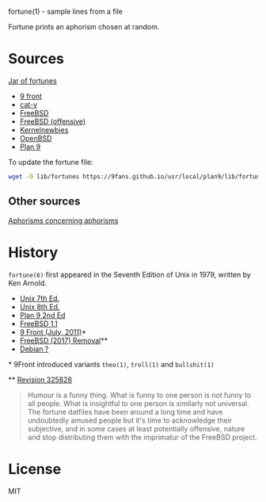 fortune(1) - sample lines from a file

Fortune prints an aphorism chosen at random.

# Sources
[Jar of fortunes](http://fortunes.cat-v.org/cat-v/)

- [9 front](http://fortunes.cat-v.org/9front/)
- [cat-v](http://fortunes.cat-v.org/cat-v/)
- [FreeBSD](http://fortunes.cat-v.org/freebsd/)
- [FreeBSD (offensive)](http://fortunes.cat-v.org/freebsd/offensive)
- [Kernelnewbies](http://fortunes.cat-v.org/kernelnewbies/)
- [OpenBSD](http://fortunes.cat-v.org/openbsd/)
- [Plan 9](http://fortunes.cat-v.org/plan_9/)

To update the fortune file:

```sh
wget -O lib/fortunes https://9fans.github.io/usr/local/plan9/lib/fortunes
```

## Other sources
[Aphorisms concerning aphorisms](https://en.wikiquote.org/wiki/Aphorisms)

# History
`fortune(6)` first appeared in the Seventh Edition of Unix in 1979,
written by Ken Arnold.

- [Unix 7th Ed.](http://man.cat-v.org/unix_7th/6/ching)
- [Unix 8th Ed.](http://man.cat-v.org/unix_8th/6/fortune)
- [Plan 9 2nd Ed](http://man.cat-v.org/plan_9_2nd_ed/1/)
- [FreeBSD 1.1](https://svnweb.freebsd.org/base?view=revision&revision=325828)
- [9 Front (July, 2011)](http://man.cat-v.org/9front/1/)\*
- [FreeBSD (2017) Removal](https://svnweb.freebsd.org/base?view=revision&revision=325828)\*\*
- [Debian ?](#)

\* 9Front introduced variants `theo(1)`, `troll(1)` and `bullshit(1)`

\*\* [Revision 325828](https://svnweb.freebsd.org/base?view=revision&revision=325828)
> Humour is a funny thing. What is funny to one person is not funny to all
> people. What is insightful to one person is similarly not universal. The
> fortune datfiles have been around a long time and have undoubtedly amused
> people but it's time to acknowledge their subjective, and in some cases at
> least potentially offensive, nature and stop distributing them with the
> imprimatur of the FreeBSD project.

# License
MIT
